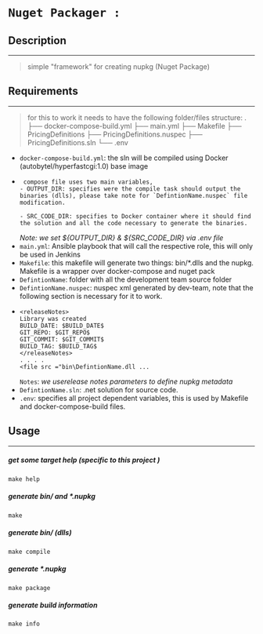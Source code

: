 # `Nuget Packager :` 

## Description
___________________________

> simple "framework" for creating nupkg  (Nuget Package)



## Requirements
_____________________________
> for this to work it needs to have the following folder/files structure:
.
├── docker-compose-build.yml
├── main.yml
├── Makefile
├── PricingDefinitions
├── PricingDefinitions.nuspec
├── PricingDefinitions.sln
└── .env

* `docker-compose-build.yml`: the sln will be compiled using Docker (autobytel/hyperfastcgi:1.0) base image
*      compose file uses two main variables, 
      - OUTPUT_DIR: specifies were the compile task should output the binaries (dlls), please take note for `DefintionName.nuspec` file modification. 

      - SRC_CODE_DIR: specifies to Docker container where it should find the solution and all the code necessary to generate the binaries.
       
     *Note:* _we set ${OUTPUT_DIR} & ${SRC_CODE_DIR} via .env file_
* `main.yml`: Ansible playbook that will call the respective role, this will only be used in Jenkins
* `Makefile`: this makefile will generate two things: bin/*.dlls and the nupkg. Makefile is a wrapper over docker-compose and nuget pack 
* `DefintionName`: folder with all the development team source folder
* `DefintionName.nuspec`: nuspec xml generated by dev-team, note that the following section is necessary for it to work.
*      
      <releaseNotes>
      Library was created 
      BUILD_DATE: $BUILD_DATE$
      GIT_REPO: $GIT_REPO$
      GIT_COMMIT: $GIT_COMMIT$
      BUILD_TAG: $BUILD_TAG$
      </releaseNotes>
      . . . .
      <file src ="bin\DefintionName.dll ... 

    `Notes`: _we userelease notes parameters to define nupkg metadata_
*    `DefintionName.sln`: .net solution for source code.
*    `.env`: specifies all project dependent variables, this is used by Makefile and docker-compose-build files.




## Usage 
_____________________________
##### get some target help (specific to this project )
```
make help
```
##### generate bin/ and *.nupkg
```
make
```
##### generate bin/ (dlls)
```
make compile
```
##### generate  *.nupkg
```
make package
```
##### generate build information
```
make info
```






